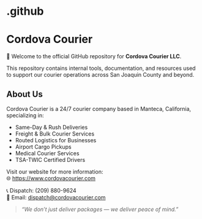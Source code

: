 # .github

# Cordova Courier

🚚 Welcome to the official GitHub repository for **Cordova Courier LLC**.

This repository contains internal tools, documentation, and resources used to support our courier operations across San Joaquin County and beyond.

## About Us
Cordova Courier is a 24/7 courier company based in Manteca, California, specializing in:
- Same-Day & Rush Deliveries
- Freight & Bulk Courier Services
- Routed Logistics for Businesses
- Airport Cargo Pickups
- Medical Courier Services
- TSA-TWIC Certified Drivers

Visit our website for more information:  
🌐 https://www.cordovacourier.com

📞 Dispatch: (209) 880-9624  
📧 Email: dispatch@cordovacourier.com

> *“We don’t just deliver packages — we deliver peace of mind.”*
